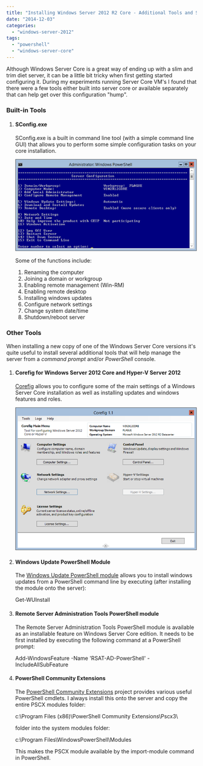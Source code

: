 ```yaml
---
title: "Installing Windows Server 2012 R2 Core - Additional Tools and Scripts"
date: "2014-12-03"
categories:
  - "windows-server-2012"
tags:
  - "powershell"
  - "windows-server-core"
---
```


Although Windows Server Core is a great way of ending up with a slim and trim diet server, it can be a little bit tricky when first getting started configuring it. During my experiments running Server Core VM's I found that there were a few tools either built into server core or available separately that can help get over this configuration "hump".

### Built-in Tools

1. #### SConfig.exe

    SConfig.exe is a built in command line tool (with a simple command line GUI) that allows you to perform some simple configuration tasks on your core installation.

    [![SConfig.exe](/images/ss_sconfig1.png?w=300)](/images/ss_sconfig1.png)

    Some of the functions include:
    1. Renaming the computer
    2. Joining a domain or workgroup
    3. Enabling remote management (Win-RM)
    4. Enabling remote desktop
    5. Installing windows updates
    6. Configure network settings
    7. Change system date/time
    8. Shutdown/reboot server

### Other Tools

When installing a new copy of one of the Windows Server Core versions it's quite useful to install several additional tools that will help manage the server from a _command prompt_ and/or _PowerShell_ console.

1. #### Corefig for Windows Server 2012 Core and Hyper-V Server 2012

    [Corefig](https://corefig.codeplex.com/ "Corefig for Windows Server 2012 Core and Hyper-V Server 2012") allows you to configure some of the main settings of a Windows Server Core installation as well as installing updates and windows features and roles.

    [![Corefig PowerShell Application](/images/ss_corefig1.png?w=300)](/images/ss_corefig1.png)

2. #### Windows Update PowerShell Module

    The [Windows Update PowerShell module](https://gallery.technet.microsoft.com/scriptcenter/2d191bcd-3308-4edd-9de2-88dff796b0bc "Windows Update PowerShell Module") allows you to install windows updates from a PowerShell command line by executing (after installing the module onto the server):

    Get-WUInstall

3. #### Remote Server Administration Tools PowerShell module

    The Remote Server Administration Tools PowerShell module is available as an installable feature on Windows Server Core edition. It needs to be first installed by executing the following command at a PowerShell prompt:

    Add-WindowsFeature -Name 'RSAT-AD-PowerShell' -IncludeAllSubFeature

4. #### PowerShell Community Extensions

    The [PowerShell Community Extensions](https://pscx.codeplex.com/ "PowerShell Community Extensions") project provides various useful PowerShell cmdlets. I always install this onto the server and copy the entire PSCX modules folder:

    c:\\Program Files (x86)\\PowerShell Community Extensions\\Pscx3\\

    folder into the system modules folder:

    c:\\Program Files\\WindowsPowerShell\\Modules

    This makes the PSCX module available by the import-module command in PowerShell.

